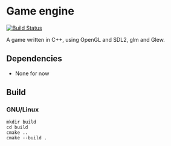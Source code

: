 # Game engine #

[![Build Status](https://travis-ci.org/Game-technology-group-2/game-engine.svg?branch=master)](https://travis-ci.org/Game-technology-group-2/game-engine)

A game written in C++, using OpenGL and SDL2, glm and Glew.


## Dependencies ##
* None for now

## Build ##
### GNU/Linux ###
```
mkdir build
cd build
cmake ..
cmake --build .
```
